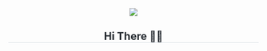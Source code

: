 <div align= "center"> 
    <img src="https://capsule-render.vercel.app/api?type=waving&color=0:ffc2df,100:a791f8&height=80&animation=fadeIn&fontColor=ffffff&fontSize=20" />
</div>
<div align= "center"> 
    <h2 style="border-bottom: 0.5px solid #d8dee4; color: #282d33;">  Hi There 👋🏻  </h2>   
    <div style="font-weight: 700; font-size: 15px; text-align: left; color: #282d33;">  </div> 
</div>  
    

   
    
